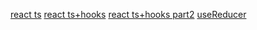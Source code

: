 [react ts](https://qiita.com/m0a/items/d723259cdeebe382b5f6)
[react ts+hooks](https://www.membersedge.co.jp/blog/refactor-react-official-tutorial/)
[react ts+hooks part2](https://zenn.dev/roiban/articles/473f9cbf2b793a)
[useReducer](https://zenn.dev/sprout2000/articles/948e62987e0f81)